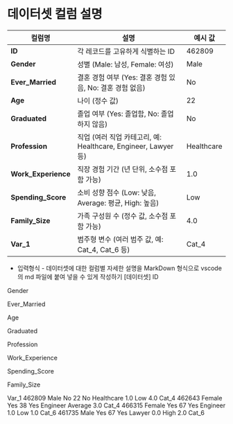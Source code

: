 # 데이터셋 컬럼 설명

| **컬럼명**         | **설명**                                                                                  | **예시 값**     |  
|---------------------|------------------------------------------------------------------------------------------|-----------------|  
| **ID**             | 각 레코드를 고유하게 식별하는 ID                                                        | 462809          |  
| **Gender**         | 성별 (Male: 남성, Female: 여성)                                                         | Male            |  
| **Ever_Married**   | 결혼 경험 여부 (Yes: 결혼 경험 있음, No: 결혼 경험 없음)                                  | No              |  
| **Age**            | 나이 (정수 값)                                                                          | 22              |  
| **Graduated**      | 졸업 여부 (Yes: 졸업함, No: 졸업하지 않음)                                              | No              |  
| **Profession**     | 직업 (여러 직업 카테고리, 예: Healthcare, Engineer, Lawyer 등)                          | Healthcare      |  
| **Work_Experience**| 직장 경험 기간 (년 단위, 소수점 포함 가능)                                              | 1.0             |  
| **Spending_Score** | 소비 성향 점수 (Low: 낮음, Average: 평균, High: 높음)                                   | Low             |  
| **Family_Size**    | 가족 구성원 수 (정수 값, 소수점 포함 가능)                                               | 4.0             |  
| **Var_1**          | 범주형 변수 (여러 범주 값, 예: Cat_4, Cat_6 등)                                         | Cat_4           |  


- 입력형식 -
데이터셋에 대한 컬럼별 자세한 설명을 MarkDown 형식으로 vscode의 md 파일에 붙여 넣을 수 있게 작성하기
[데이터셋]
ID

Gender

Ever_Married

Age

Graduated

Profession

Work_Experience

Spending_Score

Family_Size

Var_1
462809
Male
No
22
No
Healthcare
1.0
Low
4.0
Cat_4
462643
Female
Yes
38
Yes
Engineer
Average
3.0
Cat_4
466315
Female
Yes
67
Yes
Engineer
1.0
Low
1.0
Cat_6
461735
Male
Yes
67
Yes
Lawyer
0.0
High
2.0
Cat_6